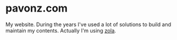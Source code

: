 # pavonz.com

My website. During the years I've used a lot of solutions to build and maintain my contents. Actually I'm using [zola](https://getzola.org).

